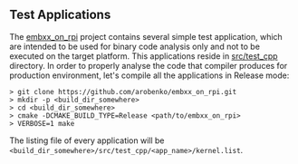 ## Test Applications

The [embxx_on_rpi](https://github.com/arobenko/embxx_on_rpi) project contains 
several simple test application, which are intended to be used for binary code 
analysis only and not to be executed on the target platform. This applications 
reside in [src/test_cpp](https://github.com/arobenko/embxx_on_rpi/tree/master/src/test_cpp) 
directory. In order to properly analyse the code that compiler produces for production environment, let's compile all the applications in Release mode:
```
> git clone https://github.com/arobenko/embxx_on_rpi.git
> mkdir -p <build_dir_somewhere>
> cd <build_dir_somewhere>
> cmake -DCMAKE_BUILD_TYPE=Release <path/to/embxx_on_rpi>
> VERBOSE=1 make
```

The listing file of every application will be `<build_dir_somewhere>/src/test_cpp/<app_name>/kernel.list`. 

